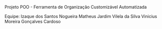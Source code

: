 Projeto POO - Ferramenta de Organização Customizável Automatizada

Equipe:
Izaque dos Santos Nogueira
Matheus Jardim Vilela da Silva
Vinicius Moreira Gonçalves Cardoso
